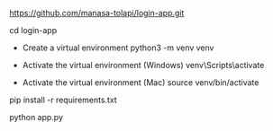 https://github.com/manasa-tolapi/login-app.git

cd login-app

* Create a virtual environment
python3 -m venv venv

* Activate the virtual environment (Windows)
venv\Scripts\activate

* Activate the virtual environment (Mac)
source venv/bin/activate

pip install -r requirements.txt

python app.py

